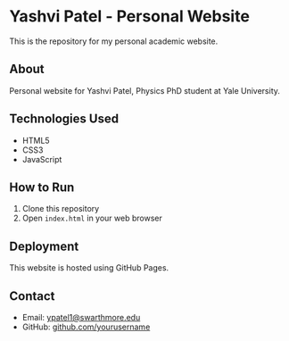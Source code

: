 # Yashvi Patel - Personal Website

This is the repository for my personal academic website.

## About
Personal website for Yashvi Patel, Physics PhD student at Yale University.

## Technologies Used
- HTML5
- CSS3
- JavaScript

## How to Run
1. Clone this repository
2. Open `index.html` in your web browser

## Deployment
This website is hosted using GitHub Pages.

## Contact
- Email: ypatel1@swarthmore.edu
- GitHub: [github.com/yourusername](https://github.com/yourusername)
